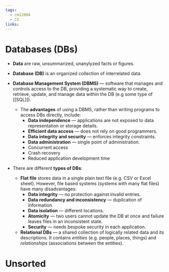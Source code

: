 ```yaml
---
tags:
  - cm12004
  - CS
links:
---
```

# Databases (DBs)
- **Data** are raw, unsummarized, unanylyzed facts or figures.
- **Database (DB)** is an organized collection of interrelated data.
- **Database Management System (DBMS)** — software that manages and controls access to the DB, providing a systematic way to create, retrieve, update, and manage data within the DB (e.g some type of [[SQL]]).
    - The **advantages** of using a DBMS, rather than writing programs to access DBs directly, include:
        - **Data independence** — applications are not exposed to data representation or storage details.
        - **Efficient data access** — does not rely on good programmers.
        - **Data integrity and security** — enforces integrity constraints.
        - **Data administration** — single point of administration.
        - Concurrent access
        - Crash recovery
        - Reduced application development time

- There are different **types of DBs**:
    - **Flat file** stores data in a single plain text file (e.g. CSV or Excel sheet). However, file based systems (systems with many flat files) have many disadvantages:
        - **Data integrity** — no protection against invalid entries.
        - **Data redundancy and inconsistency** — duplication of information.
        - **Data isolation** — different locations. 
        - **Atomicity** — two users cannot update the DB at once and failure leaves files in an inconsistent state.
        - **Security** — needs bespoke security in each application.
    - **Relational DBs** — a shared collection of logically related data and its descriptions. It contains *entities* (e.g. people, places, things) and *relationships* (associations between the entities).

# Unsorted
